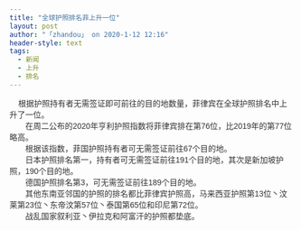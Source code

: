 ```yaml
---
title: "全球护照排名菲上升一位"
layout: post
author: "「zhandou」 on 2020-1-12 12:16"
header-style: text
tags:
  - 新闻
  - 上升
  - 排名
---
```


<head></head>
<body>
 <div align="left"> 
  <font style="color:rgb(51, 51, 51)"><font face="Simsun, Arial">&nbsp; &nbsp; 根据护照持有者无需签证即可前往的目的地数量，菲律宾在全球护照排名中上升了一位。</font></font> 
 </div> 
 <div align="left"> 
  <font style="color:rgb(51, 51, 51)"><font face="Simsun, Arial">　　在周二公布的2020年亨利护照指数将菲律宾排在第76位，比2019年的第77位略高。</font></font> 
 </div> 
 <div align="left"> 
  <font style="color:rgb(51, 51, 51)"><font face="Simsun, Arial">　　根据该指数，菲国护照持有者可无需签证前往67个目的地。</font></font> 
 </div> 
 <div align="left"> 
  <font style="color:rgb(51, 51, 51)"><font face="Simsun, Arial">　　日本护照排名第一，持有者可无需签证前往191个目的地，其次是新加坡护照，190个目的地。</font></font> 
 </div> 
 <div align="left"> 
  <font style="color:rgb(51, 51, 51)"><font face="Simsun, Arial">　　德国护照排名第3，可无需签证前往189个目的地。</font></font> 
 </div> 
 <div align="left"> 
  <font style="color:rgb(51, 51, 51)"><font face="Simsun, Arial">　　其他东南亚邻国的护照的排名都比菲律宾护照高，马来西亚护照第13位丶汶莱第23位丶东帝汶第57位丶泰国第65位和印尼第72位。</font></font> 
 </div> 
 <div align="left"> 
  <font style="color:rgb(51, 51, 51)"><font face="Simsun, Arial">　　战乱国家叙利亚丶伊拉克和阿富汗的护照都垫底。</font></font> 
 </div>
 <br>
</body>


